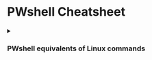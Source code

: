 # PWshell Cheatsheet

<details><summary><h3>PWshell equivalents of Linux commands</h3></summary>

#### PWshell equivalent of 'bash -c "[command] &"' (running script in the backgroud/hidden)
```
# Aliases: None
PowerShell -WindowStyle Hidden -Command [command]
```

#### PWshell command to get items from an object
```
Aliases: None
([object]).[item]
```

#### PWshell equivalent of 'man [command]'
```
# Aliases: None
Get-Help [command]
```

#### PWshell equivalent of 'cat [file] | grep [string]'
```
# Alias: sls
Get-Content [file] | Select-String [string]
```

#### PWshell equivalent of 'echo [string]'
```
# Aliases: write, echo
Write-Output [string]
```

#### PWshell equivalent of 'echo [string] >&2'
```
# Aliases: write, echo
Write-Error [string]
```

#### PWshell equivalent of 'ls -laR'
```
# Aliases: gci, ls, dir
Get-ChildItem -Force -Recurse
```

#### PWshell equivalent of 'cp [target] [destination]'
```
# Aliases: cpi, cp, copy
Copy-Item [target] [destination]
```

#### PWshell equivalent of 'cp [target] [destination]'
```
# Aliases: mi, mv, move
Move-Item [target] [destination]
```

#### PWshell equivalent of 'rm -rf [file]'
```
# Aliases: ri, rm, rmdir, del, erase, rd
Remove-Item -Recurse -Force [file]
```

#### PWshell command history file location.
```
# to check path to history file
(Get-PSReadlineOption).HistorySavePath
```

#### PWshell equivalent of "cat /etc/passwd | awk -F: '{print $1}'"
```
# Alias: glu
Get-LocalUser
```

#### PWshell equivalent of 'useradd [user]'
```
Alias: nlu
New-LocalUser [user]
```

#### PWshell equivalent of 'userdel [user]'
```
Alias: rlu
Remove-LocalUser [user]
```

#### PWshell equivalent of 'usermod -l [newname] [oldname]
```
Alias: rnlu
Rename-LocalUser [oldname] [newname]
```

#### PWshell equivalent of 'usermod [user] [args]'
```
Alias: slu
Set-LocalUser [user] [args]
```

#### PWshell equivalent of 'usermod -L -e 1 [user] || usermod -e 1 [user] && passwd -l [user]'
```
Alias: dlu
Disable-LocalUser [user]
```

#### PWshell equivalent of 'usermod -U -e "" [user] || usermod -e "" [user] && passwd -u [user]'
```
Alias: elu
Enable-LocalUser [user]
```

#### PWshell equivalent of "cat /etc/group | awk -F: '{print $1}'"
```
Alias: glg
Get-LocalGroup
```

#### PWshell equivalent of 'groupadd [group]'
```
Alias: nlg
New-LocalGroup [group]
```

#### PWshell equivalent of 'groupdel [group]'
```
Alias: rlg
Remove-LocalGroup [group]
```

#### PWshell equivalent of 'groupmod -n [newgroupname] [oldgroupname]'
```
Alias: rnlg
Rename-LocalGroup [oldgroupname] [newgroupname]
```

#### PWshell equivalent of 'systemctl status [service] || service [service] status'
```
# Alias: gsv
Get-Service [service] || Service [service]
```

#### PWshell equivalent of 'systemctl start [service] || service [service] start'
```
# Alias: sasv
Start-Service [service]
```

#### PWshell equivalent of 'systemctl stop [service] || service [service] stop'
```
# Alias: spsv
Stop-Service [service]
```
</details>
